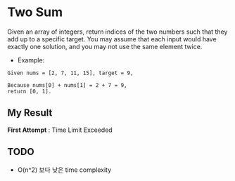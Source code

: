 # Two Sum

Given an array of integers, return indices of the two numbers such that they add up to a specific target.
You may assume that each input would have exactly one solution, and you may not use the same element twice.

- Example:

```
Given nums = [2, 7, 11, 15], target = 9,

Because nums[0] + nums[1] = 2 + 7 = 9,
return [0, 1].
```

## My Result

**First Attempt** : Time Limit Exceeded

## TODO

- O(n^2) 보다 낮은 time complexity 
